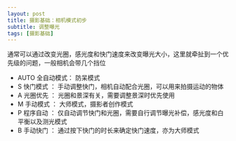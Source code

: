 ```yaml
---
layout: post
title: 摄影基础：相机模式初步
subtitle: 调整曝光
tags: [摄影基础]
---
```

通常可以通过改变光圈，感光度和快门速度来改变曝光大小，这里就牵扯到一个优先级的问题，一般相机会带几个挡位
- AUTO 全自动模式： 防呆模式
- S    快门模式  ： 手动调整快门，相机自动配合光圈，可以用来拍摄运动的物体
- A    光圈优先  ： 光圈和景深有关，需要调整景深时优先使用
- M    手动模式  ： 大师模式，摄影者创作模式
- P    程序自动  ： 仅自动调节快门和光圈，需要自行调节曝光补偿，感光度和白平衡以及测光模式
- B    手动快门  ： 通过按下快门的时长来确定快门速度，亦为大师模式 